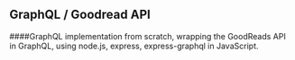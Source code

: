 ## GraphQL / Goodread API

 ####GraphQL implementation from scratch, wrapping the GoodReads API in GraphQL, using node.js, express, express-graphql in JavaScript. 